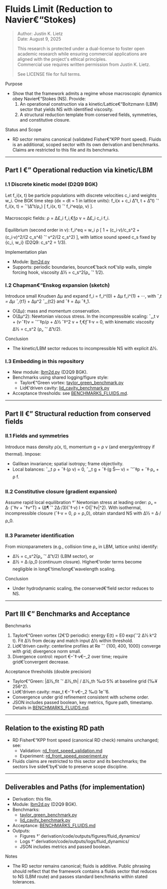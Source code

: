 ﻿# Fluids Limit (Reduction to Navier€“Stokes)

>
> Author: Justin K. Lietz  
> Date: August 9, 2025
>
> This research is protected under a dual-license to foster open academic
> research while ensuring commercial applications are aligned with the project's ethical principles.<br>
> Commercial use requires written permission from Justin K. Lietz.
> 
> See LICENSE file for full terms.

Purpose
- Show that the framework admits a regime whose macroscopic dynamics obey Navier€“Stokes (NS). Provide:
  1) An operational construction via a kinetic/Lattice€“Boltzmann (LBM) sector that yields NS with identified viscosity.
  2) A structural reduction template from conserved fields, symmetries, and constitutive closure.

Status and Scope
- RD sector remains canonical (validated Fisher€“KPP front speed). Fluids is an additional, scoped sector with its own derivation and benchmarks. Claims are restricted to this file and its benchmarks.

---

## Part I €” Operational reduction via kinetic/LBM

### I.1 Discrete kinetic model (D2Q9 BGK)
Let f_i(x, t) be particle populations with discrete velocities c_i and weights w_i. One BGK time step (dx = dt = 1 in lattice units):
f_i(x + c_i Δ”t, t + Δ”t) ˆ’ f_i(x, t) = ˆ’(Δ”t/ρ„) [ f_i(x, t) ˆ’ f_i^eq(ρ, v) ].

Macroscopic fields:
ρ = Δ£_i f_i,€ƒρ v = Δ£_i c_i f_i.

Equilibrium (second order in v):
f_i^eq = w_i ρ [ 1 + (c_i·v)/c_s^2 + (c_i·v)^2/(2 c_s^4) ˆ’ v^2/(2 c_s^2) ],
with lattice sound speed c_s fixed by {c_i, w_i} (D2Q9: c_s^2 = 1/3).

Implementation plan
- Module: [lbm2d.py](Prometheus_VDM/derivation/code/physics/fluid_dynamics/fluids/lbm2d.py:1)
- Supports: periodic boundaries, bounce€‘back no€‘slip walls, simple forcing hook, viscosity Δ½ = c_s^2(ρ„ ˆ’ 1/2).

### I.2 Chapman€“Enskog expansion (sketch)
Introduce small Knudsen Δµ and expand f_i = f_i^(0) + Δµ f_i^(1) + ···, with ˆ‚_t = Δµ ˆ‚_{t1} + Δµ^2 ˆ‚_{t2} and ˆ‡ = Δµ ˆ‡_1.
- O(Δµ): mass and momentum conservation.
- O(Δµ^2): Newtonian viscous stress.
In the incompressible scaling:
ˆ‚_t v + (v·ˆ‡)v = ˆ’ˆ‡p/ρ + Δ½ ˆ‡^2 v + f,€ƒˆ‡·v = 0,
with kinematic viscosity Δ½ = c_s^2 (ρ„ ˆ’ Δ”t/2).

Conclusion
- The kinetic/LBM sector reduces to incompressible NS with explicit Δ½.

### I.3 Embedding in this repository
- New module: [lbm2d.py](Prometheus_VDM/derivation/code/physics/fluid_dynamics/fluids/lbm2d.py:1) (D2Q9 BGK).
- Benchmarks using shared logging/figure style:
  - Taylor€“Green vortex: [taylor_green_benchmark.py](Prometheus_VDM/derivation/code/physics/fluid_dynamics/taylor_green_benchmark.py:1)
  - Lid€‘driven cavity: [lid_cavity_benchmark.py](Prometheus_VDM/derivation/code/physics/fluid_dynamics/lid_cavity_benchmark.py:1)
- Acceptance thresholds: see [BENCHMARKS_FLUIDS.md](Prometheus_VDM/BENCHMARKS_FLUIDS.md:1).

---

## Part II €” Structural reduction from conserved fields

### II.1 Fields and symmetries
Introduce mass density ρ(x, t), momentum g = ρ v (and energy/entropy if thermal). Impose:
- Galilean invariance; spatial isotropy; frame objectivity.
- Local balances:
  ˆ‚_t ρ + ˆ‡·(ρ v) = 0,
  ˆ‚_t g + ˆ‡·(g Š— v) = ˆ’ˆ‡p + ˆ‡·ρ„ + ρ f.

### II.2 Constitutive closure (gradient expansion)
Assume rapid local equilibration †’ Newtonian stress at leading order:
ρ„ = Δ· (ˆ‡v + ˆ‡v^T) + (Δ¶ ˆ’ 2Δ·/3)(ˆ‡·v) I + O(|ˆ‡v|^2).
With isothermal, incompressible closure (ˆ‡·v = 0, ρ = ρ_0), obtain standard NS with Δ½ = Δ·/ρ_0.

### II.3 Parameter identification
From microparameters (e.g., collision time ρ„ in LBM, lattice units) identify:
- Δ½ = c_s^2(ρ„ ˆ’ Δ”t/2) (LBM sector), or
- Δ½ = Δ·/ρ_0 (continuum closure).
Higher€‘order terms become negligible in long€‘time/long€‘wavelength scaling.

Conclusion
- Under hydrodynamic scaling, the conserved€‘field sector reduces to NS.

---

## Part III €” Benchmarks and Acceptance

Benchmarks
1) Taylor€“Green vortex (2€‘D periodic): energy E(t) = E0 exp(ˆ’2 Δ½ k^2 t). Fit Δ½ from decay and match input Δ½ within threshold.
2) Lid€‘driven cavity: centerline profiles at Re ˆˆ {100, 400, 1000} converge with grid; divergence norm small.
3) Divergence control: report €–ˆ‡·v€–_2 over time; require grid€‘convergent decrease.

Acceptance thresholds (double precision)
- Taylor€“Green: |Δ½_fit ˆ’ Δ½_th| / Δ½_th ‰¤ 5% at baseline grid (‰¥ 256^2).
- Lid€‘driven cavity: max_t €–ˆ‡·v€–_2 ‰¤ 1eˆ’6.
- Convergence under grid refinement consistent with scheme order.
- JSON includes passed boolean, key metrics, figure path, timestamp.
Details in [BENCHMARKS_FLUIDS.md](Prometheus_VDM/BENCHMARKS_FLUIDS.md:1).

---

## Relation to the existing RD path

- RD Fisher€“KPP front speed (canonical RD check) remains unchanged; see:
  - Validation: [rd_front_speed_validation.md](reaction_diffusion/rd_front_speed_validation.md:1)
  - Experiment: [rd_front_speed_experiment.py](code/physics/rd_front_speed_experiment.py:1)
- Fluids claims are restricted to this sector and its benchmarks; the sectors live side€‘by€‘side to preserve scope discipline.

---

## Deliverables and Paths (for implementation)

- Derivation: this file.
- Module: [lbm2d.py](Prometheus_VDM/derivation/code/physics/fluid_dynamics/fluids/lbm2d.py:1) (D2Q9 BGK).
- Benchmarks:
  - [taylor_green_benchmark.py](Prometheus_VDM/derivation/code/physics/fluid_dynamics/taylor_green_benchmark.py:1)
  - [lid_cavity_benchmark.py](Prometheus_VDM/derivation/code/physics/fluid_dynamics/lid_cavity_benchmark.py:1)
- Acceptance: [BENCHMARKS_FLUIDS.md](Prometheus_VDM/BENCHMARKS_FLUIDS.md:1)
- Outputs:
  - Figures †’ derivation/code/outputs/figures/fluid_dynamics/
  - Logs †’ derivation/code/outputs/logs/fluid_dynamics/
  - JSON includes metrics and passed boolean.

Notes
- The RD sector remains canonical; fluids is additive. Public phrasing should reflect that the framework contains a fluids sector that reduces to NS (LBM route) and passes standard benchmarks within stated tolerances.

